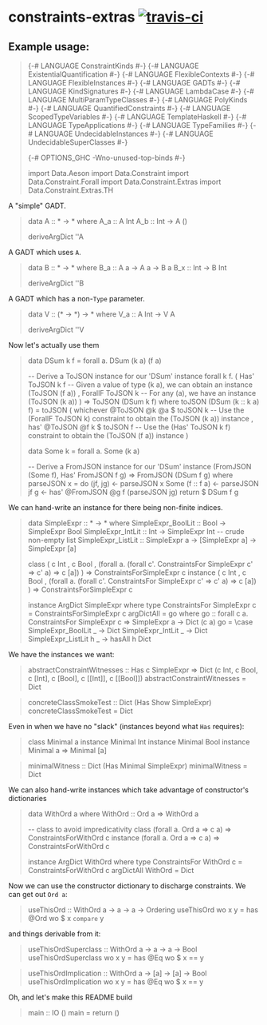 constraints-extras [![travis-ci](https://api.travis-ci.org/obsidiansystems/constraints-extras.svg?branch=develop)](https://travis-ci.org/obsidiansystems/constraints-extras)
==================

Example usage:
--------------

> {-# LANGUAGE ConstraintKinds #-}
> {-# LANGUAGE ExistentialQuantification #-}
> {-# LANGUAGE FlexibleContexts #-}
> {-# LANGUAGE FlexibleInstances #-}
> {-# LANGUAGE GADTs #-}
> {-# LANGUAGE KindSignatures #-}
> {-# LANGUAGE LambdaCase #-}
> {-# LANGUAGE MultiParamTypeClasses #-}
> {-# LANGUAGE PolyKinds #-}
> {-# LANGUAGE QuantifiedConstraints #-}
> {-# LANGUAGE ScopedTypeVariables #-}
> {-# LANGUAGE TemplateHaskell #-}
> {-# LANGUAGE TypeApplications  #-}
> {-# LANGUAGE TypeFamilies #-}
> {-# LANGUAGE UndecidableInstances #-}
> {-# LANGUAGE UndecidableSuperClasses #-}
>
> {-# OPTIONS_GHC -Wno-unused-top-binds #-}
>
> import Data.Aeson
> import Data.Constraint
> import Data.Constraint.Forall
> import Data.Constraint.Extras
> import Data.Constraint.Extras.TH
>

A "simple" GADT.

> data A :: * -> * where
>   A_a :: A Int
>   A_b :: Int -> A ()
>
> deriveArgDict ''A

A GADT which uses `A`.

> data B :: * -> * where
>   B_a :: A a -> A a -> B a
>   B_x :: Int -> B Int
>
> deriveArgDict ''B

A GADT which has a non-`Type` parameter.

> data V :: (* -> *) -> * where
>   V_a :: A Int -> V A
>
> deriveArgDict ''V

Now let's actually use them

> data DSum k f = forall a. DSum (k a) (f a)
>
> -- Derive a ToJSON instance for our 'DSum'
> instance forall k f.
>   ( Has' ToJSON k f -- Given a value of type (k a), we can obtain an instance (ToJSON (f a))
>   , ForallF ToJSON k -- For any (a), we have an instance (ToJSON (k a))
>   ) => ToJSON (DSum k f) where
>   toJSON (DSum (k :: k a) f) = toJSON
>     ( whichever @ToJSON @k @a $ toJSON k -- Use the (ForallF ToJSON k) constraint to obtain the (ToJSON (k a)) instance
>     , has' @ToJSON @f k $ toJSON f -- Use the (Has' ToJSON k f) constraint to obtain the (ToJSON (f a)) instance
>     )
>
> data Some k = forall a. Some (k a)
>
> -- Derive a FromJSON instance for our 'DSum'
> instance (FromJSON (Some f), Has' FromJSON f g) => FromJSON (DSum f g) where
>   parseJSON x = do
>     (jf, jg) <- parseJSON x
>     Some (f :: f a) <- parseJSON jf
>     g <- has' @FromJSON @g f (parseJSON jg)
>     return $ DSum f g

We can hand-write an instance for there being non-finite indices.

> data SimpleExpr :: * -> * where
>   SimpleExpr_BoolLit :: Bool -> SimpleExpr Bool
>   SimpleExpr_IntLit :: Int -> SimpleExpr Int
>   -- crude non-empty list
>   SimpleExpr_ListLit :: SimpleExpr a -> [SimpleExpr a] -> SimpleExpr [a]
>
> class
>   ( c Int
>   , c Bool
>   , (forall a. (forall c'. ConstraintsFor SimpleExpr c' => c' a) => c [a])
>   ) => ConstraintsForSimpleExpr c
> instance
>   ( c Int
>   , c Bool
>   , (forall a. (forall c'. ConstraintsFor SimpleExpr c' => c' a) => c [a])
>   ) => ConstraintsForSimpleExpr c
>
> instance ArgDict SimpleExpr where
>   type ConstraintsFor SimpleExpr c = ConstraintsForSimpleExpr c
>   argDictAll = go
>     where
>       go :: forall c a. ConstraintsFor SimpleExpr c => SimpleExpr a -> Dict (c a)
>       go = \case
>         SimpleExpr_BoolLit _ -> Dict
>         SimpleExpr_IntLit _ -> Dict
>         SimpleExpr_ListLit h _ -> hasAll h Dict

We have the instances we want:

> abstractConstraintWitnesses :: Has c SimpleExpr => Dict (c Int, c Bool, c [Int], c [Bool], c [[Int]], c [[Bool]])
> abstractConstraintWitnesses = Dict

> concreteClassSmokeTest :: Dict (Has Show SimpleExpr)
> concreteClassSmokeTest = Dict

Even in when we have no "slack" (instances beyond what `Has` requires):

> class Minimal a
> instance Minimal Int
> instance Minimal Bool
> instance Minimal a => Minimal [a]

> minimalWitness :: Dict (Has Minimal SimpleExpr)
> minimalWitness = Dict

We can also hand-write instances which take advantage of constructor's dictionaries

> data WithOrd a where
>   WithOrd :: Ord a => WithOrd a
>
> -- class to avoid impredicativity
> class (forall a. Ord a => c a) => ConstraintsForWithOrd c
> instance (forall a. Ord a => c a) => ConstraintsForWithOrd c
>
> instance ArgDict WithOrd where
>   type ConstraintsFor WithOrd c = ConstraintsForWithOrd c
>   argDictAll WithOrd = Dict

Now we can use the constructor dictionary to discharge constraints.
We can get out `Ord a`:

> useThisOrd :: WithOrd a -> a -> a -> Ordering
> useThisOrd wo x y = has @Ord wo $ x `compare` y

and things derivable from it:

> useThisOrdSuperclass :: WithOrd a -> a -> a -> Bool
> useThisOrdSuperclass wo x y = has @Eq wo $ x == y

> useThisOrdImplication :: WithOrd a -> [a] -> [a] -> Bool
> useThisOrdImplication wo x y = has @Eq wo $ x == y

Oh, and let's make this README build

> main :: IO ()
> main = return ()
